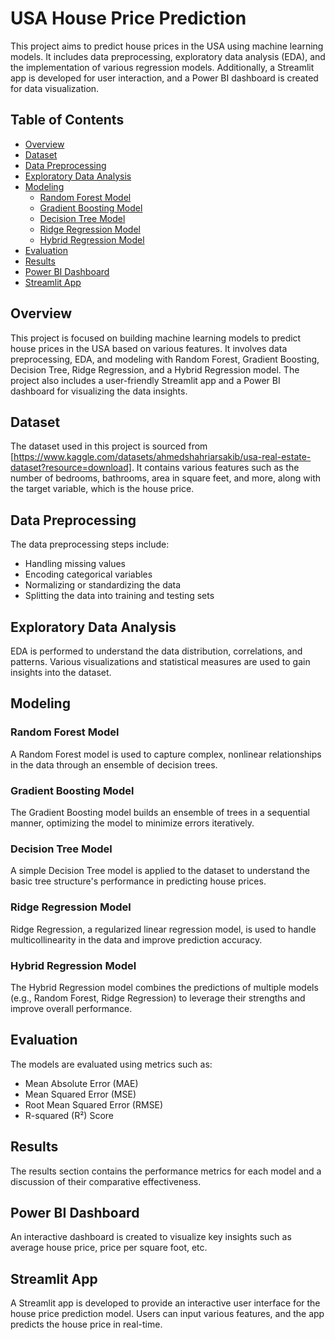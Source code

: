 # USA House Price Prediction

This project aims to predict house prices in the USA using machine learning models. It includes data preprocessing, exploratory data analysis (EDA), and the implementation of various regression models. Additionally, a Streamlit app is developed for user interaction, and a Power BI dashboard is created for data visualization.

## Table of Contents

- [Overview](#overview)
- [Dataset](#dataset)
- [Data Preprocessing](#data-preprocessing)
- [Exploratory Data Analysis](#exploratory-data-analysis)
- [Modeling](#modeling)
  - [Random Forest Model](#random-forest-model)
  - [Gradient Boosting Model](#gradient-boosting-model)
  - [Decision Tree Model](#decision-tree-model)
  - [Ridge Regression Model](#ridge-regression-model)
  - [Hybrid Regression Model](#hybrid-regression-model)
- [Evaluation](#evaluation)
- [Results](#results)
- [Power BI Dashboard](#power-bi-dashboard)
- [Streamlit App](#streamlit-app)


## Overview

This project is focused on building machine learning models to predict house prices in the USA based on various features. It involves data preprocessing, EDA, and modeling with Random Forest, Gradient Boosting, Decision Tree, Ridge Regression, and a Hybrid Regression model. The project also includes a user-friendly Streamlit app and a Power BI dashboard for visualizing the data insights.

## Dataset

The dataset used in this project is sourced from [https://www.kaggle.com/datasets/ahmedshahriarsakib/usa-real-estate-dataset?resource=download]. It contains various features such as the number of bedrooms, bathrooms, area in square feet, and more, along with the target variable, which is the house price.

## Data Preprocessing

The data preprocessing steps include:
- Handling missing values
- Encoding categorical variables
- Normalizing or standardizing the data
- Splitting the data into training and testing sets

## Exploratory Data Analysis

EDA is performed to understand the data distribution, correlations, and patterns. Various visualizations and statistical measures are used to gain insights into the dataset.

## Modeling

### Random Forest Model

A Random Forest model is used to capture complex, nonlinear relationships in the data through an ensemble of decision trees.

### Gradient Boosting Model

The Gradient Boosting model builds an ensemble of trees in a sequential manner, optimizing the model to minimize errors iteratively.

### Decision Tree Model

A simple Decision Tree model is applied to the dataset to understand the basic tree structure's performance in predicting house prices.

### Ridge Regression Model

Ridge Regression, a regularized linear regression model, is used to handle multicollinearity in the data and improve prediction accuracy.

### Hybrid Regression Model

The Hybrid Regression model combines the predictions of multiple models (e.g., Random Forest, Ridge Regression) to leverage their strengths and improve overall performance.

## Evaluation

The models are evaluated using metrics such as:
- Mean Absolute Error (MAE)
- Mean Squared Error (MSE)
- Root Mean Squared Error (RMSE)
- R-squared (R²) Score

## Results

The results section contains the performance metrics for each model and a discussion of their comparative effectiveness.

## Power BI Dashboard

An interactive dashboard is created to visualize key insights such as average house price, price per square foot, etc.

## Streamlit App

A Streamlit app is developed to provide an interactive user interface for the house price prediction model. Users can input various features, and the app predicts the house price in real-time.


